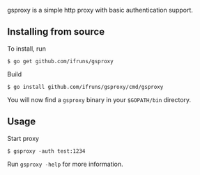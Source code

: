 gsproxy is a simple http proxy with basic authentication support.

Installing from source
----------------------

To install, run

    $ go get github.com/ifruns/gsproxy

Build

    $ go install github.com/ifruns/gsproxy/cmd/gsproxy 

You will now find a `gsproxy` binary in your `$GOPATH/bin` directory.

Usage
-----

Start proxy

    $ gsproxy -auth test:1234

Run `gsproxy -help` for more information.